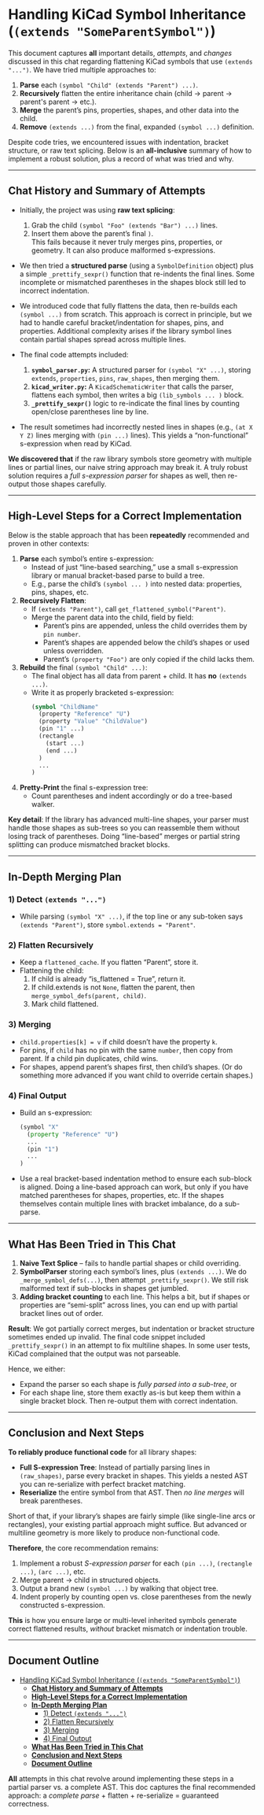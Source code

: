 # Handling KiCad Symbol Inheritance (`(extends "SomeParentSymbol")`)

This document captures **all** important details, *attempts*, and *changes* discussed in this chat regarding flattening KiCad symbols that use `(extends "...")`. We have tried multiple approaches to:

1. **Parse** each `(symbol "Child" (extends "Parent") ...)`.
2. **Recursively** flatten the entire inheritance chain (child → parent → parent's parent → etc.).
3. **Merge** the parent’s pins, properties, shapes, and other data into the child.
4. **Remove** `(extends ...)` from the final, expanded `(symbol ...)` definition.

Despite code tries, we encountered issues with indentation, bracket structure, or raw text splicing. Below is an **all-inclusive** summary of how to implement a robust solution, plus a record of what was tried and why.

---

## **Chat History and Summary of Attempts**

- Initially, the project was using **raw text splicing**:  
  1. Grab the child `(symbol "Foo" (extends "Bar") ...)` lines.  
  2. Insert them above the parent’s final `)`.  
  This fails because it never truly merges pins, properties, or geometry. It can also produce malformed s-expressions.

- We then tried a **structured parse** (using a `SymbolDefinition` object) plus a simple `_prettify_sexpr()` function that re-indents the final lines. Some incomplete or mismatched parentheses in the shapes block still led to incorrect indentation.

- We introduced code that fully flattens the data, then re-builds each `(symbol ...)` from scratch. This approach is correct in principle, but we had to handle careful bracket/indentation for shapes, pins, and properties. Additional complexity arises if the library symbol lines contain partial shapes spread across multiple lines.

- The final code attempts included:
  1. **`symbol_parser.py`:** A structured parser for `(symbol "X" ...)`, storing `extends`, `properties`, `pins`, `raw_shapes`, then merging them.  
  2. **`kicad_writer.py`:** A `KicadSchematicWriter` that calls the parser, flattens each symbol, then writes a big `(lib_symbols ... )` block.  
  3. **`_prettify_sexpr()`** logic to re-indicate the final lines by counting open/close parentheses line by line.

- The result sometimes had incorrectly nested lines in shapes (e.g., `(at X Y Z)` lines merging with `(pin ...)` lines). This yields a “non-functional” s-expression when read by KiCad.

**We discovered that** if the raw library symbols store geometry with multiple lines or partial lines, our naive string approach may break it. A truly robust solution requires a *full s-expression parser* for shapes as well, then re-output those shapes carefully.

---

## **High-Level Steps for a Correct Implementation**

Below is the stable approach that has been **repeatedly** recommended and proven in other contexts:

1. **Parse** each symbol’s entire s-expression:
   - Instead of just “line-based searching,” use a small s-expression library or manual bracket-based parse to build a tree.
   - E.g., parse the child’s `(symbol ... )` into nested data: properties, pins, shapes, etc.
2. **Recursively Flatten**:
   - If `(extends "Parent")`, call `get_flattened_symbol("Parent")`.
   - Merge the parent data into the child, field by field:
     - Parent’s pins are appended, unless the child overrides them by `pin number`.
     - Parent’s shapes are appended below the child’s shapes or used unless overridden.
     - Parent’s `(property "Foo")` are only copied if the child lacks them.
3. **Rebuild** the final `(symbol "Child" ...)`:
   - The final object has all data from parent + child. It has **no** `(extends ...)`.
   - Write it as properly bracketed s-expression:
     ```lisp
     (symbol "ChildName"
       (property "Reference" "U")
       (property "Value" "ChildValue")
       (pin "1" ...)
       (rectangle
         (start ...)
         (end ...)
       )
       ...
     )
     ```
4. **Pretty-Print** the final s-expression tree:
   - Count parentheses and indent accordingly or do a tree-based walker.

**Key detail**: If the library has advanced multi-line shapes, your parser must handle those shapes as sub-trees so you can reassemble them without losing track of parentheses. Doing “line-based” merges or partial string splitting can produce mismatched bracket blocks.

---

## **In-Depth Merging Plan**

### 1) Detect `(extends "...")`
- While parsing `(symbol "X" ...)`, if the top line or any sub-token says `(extends "Parent")`, store `symbol.extends = "Parent"`.

### 2) Flatten Recursively
- Keep a `flattened_cache`. If you flatten “Parent”, store it. 
- Flattening the child:
  1. If child is already “is_flattened = True”, return it.
  2. If child.extends is not `None`, flatten the parent, then `merge_symbol_defs(parent, child)`.
  3. Mark child flattened.

### 3) Merging
- `child.properties[k] = v` if child doesn’t have the property `k`.
- For pins, if `child` has no pin with the same `number`, then copy from parent. If a child pin duplicates, child wins.
- For shapes, append parent’s shapes first, then child’s shapes. (Or do something more advanced if you want child to override certain shapes.)

### 4) Final Output
- Build an s-expression:
  ```python
  (symbol "X"
    (property "Reference" "U")
    ...
    (pin "1")
    ...
  )
  ```
- Use a real bracket-based indentation method to ensure each sub-block is aligned. Doing a line-based approach can work, but only if you have matched parentheses for shapes, properties, etc. If the shapes themselves contain multiple lines with bracket imbalance, do a sub-parse.

---

## **What Has Been Tried in This Chat**

1. **Naive Text Splice** – fails to handle partial shapes or child overriding.  
2. **SymbolParser** storing each symbol’s lines, plus `(extends ...)`. We do `_merge_symbol_defs(...)`, then attempt `_prettify_sexpr()`. We still risk malformed text if sub-blocks in shapes get jumbled.  
3. **Adding bracket counting** to each line. This helps a bit, but if shapes or properties are “semi-split” across lines, you can end up with partial bracket lines out of order.  

**Result**: We got partially correct merges, but indentation or bracket structure sometimes ended up invalid. The final code snippet included `_prettify_sexpr()` in an attempt to fix multiline shapes. In some user tests, KiCad complained that the output was not parseable.

Hence, we either:
- Expand the parser so each shape is *fully parsed into a sub-tree*, or
- For each shape line, store them exactly as-is but keep them within a single bracket block. Then re-output them with correct indentation.

---

## **Conclusion and Next Steps**

**To reliably produce functional code** for all library shapes:

- **Full S-expression Tree**: Instead of partially parsing lines in `(raw_shapes)`, parse every bracket in shapes. This yields a nested AST you can re-serialize with perfect bracket matching.
- **Reserialize** the entire symbol from that AST. Then *no line merges* will break parentheses.  

Short of that, if your library’s shapes are fairly simple (like single-line arcs or rectangles), your existing partial approach might suffice. But advanced or multiline geometry is more likely to produce non-functional code.

**Therefore**, the core recommendation remains:

1. Implement a robust *S-expression parser* for each `(pin ...)`, `(rectangle ...)`, `(arc ...)`, etc.  
2. Merge parent → child in structured objects.  
3. Output a brand new `(symbol ...)` by walking that object tree.  
4. Indent properly by counting open vs. close parentheses from the newly constructed s-expression.

**This** is how you ensure large or multi-level inherited symbols generate correct flattened results, *without* bracket mismatch or indentation trouble.

---

## **Document Outline**

- [Handling KiCad Symbol Inheritance (`(extends "SomeParentSymbol")`)](#handling-kicad-symbol-inheritance-extends-someparentsymbol)
  - [**Chat History and Summary of Attempts**](#chat-history-and-summary-of-attempts)
  - [**High-Level Steps for a Correct Implementation**](#high-level-steps-for-a-correct-implementation)
  - [**In-Depth Merging Plan**](#in-depth-merging-plan)
    - [1) Detect `(extends "...")`](#1-detect-extends-)
    - [2) Flatten Recursively](#2-flatten-recursively)
    - [3) Merging](#3-merging)
    - [4) Final Output](#4-final-output)
  - [**What Has Been Tried in This Chat**](#what-has-been-tried-in-this-chat)
  - [**Conclusion and Next Steps**](#conclusion-and-next-steps)
  - [**Document Outline**](#document-outline)

**All** attempts in this chat revolve around implementing these steps in a partial parser vs. a complete AST. This doc captures the final recommended approach: a *complete parse* + flatten + re-serialize = guaranteed correctness.

